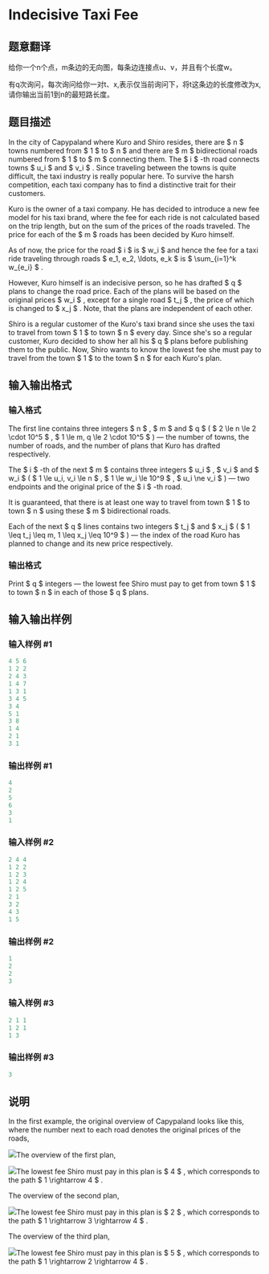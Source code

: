 # Indecisive Taxi Fee

## 题意翻译

给你一个n个点，m条边的无向图，每条边连接点u、v，并且有个长度w。

有q次询问，每次询问给你一对t、x,表示仅当前询问下，将t这条边的长度修改为x,请你输出当前1到n的最短路长度。

## 题目描述

In the city of Capypaland where Kuro and Shiro resides, there are $ n $ towns numbered from $ 1 $ to $ n $ and there are $ m $ bidirectional roads numbered from $ 1 $ to $ m $ connecting them. The $ i $ -th road connects towns $ u_i $ and $ v_i $ . Since traveling between the towns is quite difficult, the taxi industry is really popular here. To survive the harsh competition, each taxi company has to find a distinctive trait for their customers.

Kuro is the owner of a taxi company. He has decided to introduce a new fee model for his taxi brand, where the fee for each ride is not calculated based on the trip length, but on the sum of the prices of the roads traveled. The price for each of the $ m $ roads has been decided by Kuro himself.

As of now, the price for the road $ i $ is $ w_i $ and hence the fee for a taxi ride traveling through roads $ e_1, e_2, \ldots, e_k $ is $ \sum_{i=1}^k w_{e_i} $ .

However, Kuro himself is an indecisive person, so he has drafted $ q $ plans to change the road price. Each of the plans will be based on the original prices $ w_i $ , except for a single road $ t_j $ , the price of which is changed to $ x_j $ . Note, that the plans are independent of each other.

Shiro is a regular customer of the Kuro's taxi brand since she uses the taxi to travel from town $ 1 $ to town $ n $ every day. Since she's so a regular customer, Kuro decided to show her all his $ q $ plans before publishing them to the public. Now, Shiro wants to know the lowest fee she must pay to travel from the town $ 1 $ to the town $ n $ for each Kuro's plan.

## 输入输出格式

### 输入格式

The first line contains three integers $ n $ , $ m $ and $ q $ ( $ 2 \le n \le 2 \cdot 10^5 $ , $ 1 \le m, q \le 2 \cdot 10^5 $ ) — the number of towns, the number of roads, and the number of plans that Kuro has drafted respectively.

The $ i $ -th of the next $ m $ contains three integers $ u_i $ , $ v_i $ and $ w_i $ ( $ 1 \le u_i, v_i \le n $ , $ 1 \le w_i \le 10^9 $ , $ u_i \ne v_i $ ) — two endpoints and the original price of the $ i $ -th road.

It is guaranteed, that there is at least one way to travel from town $ 1 $ to town $ n $ using these $ m $ bidirectional roads.

Each of the next $ q $ lines contains two integers $ t_j $ and $ x_j $ ( $ 1 \leq t_j \leq m, 1 \leq x_j \leq 10^9 $ ) — the index of the road Kuro has planned to change and its new price respectively.

### 输出格式

Print $ q $ integers — the lowest fee Shiro must pay to get from town $ 1 $ to town $ n $ in each of those $ q $ plans.

## 输入输出样例

### 输入样例 #1

```cpp
4 5 6
1 2 2
2 4 3
1 4 7
1 3 1
3 4 5
3 4
5 1
3 8
1 4
2 1
3 1

```
### 输出样例 #1

```cpp
4
2
5
6
3
1

```
### 输入样例 #2

```cpp
2 4 4
1 2 2
1 2 3
1 2 4
1 2 5
2 1
3 2
4 3
1 5

```
### 输出样例 #2

```cpp
1
2
2
3

```
### 输入样例 #3

```cpp
2 1 1
1 2 1
1 3

```
### 输出样例 #3

```cpp
3

```
## 说明

In the first example, the original overview of Capypaland looks like this, where the number next to each road denotes the original prices of the roads,

![](https://cdn.luogu.com.cn/upload/vjudge_pic/CF1163F/81d49c21b335c803aaed8b824c14712b78fe2d95.png)The overview of the first plan,

![](https://cdn.luogu.com.cn/upload/vjudge_pic/CF1163F/06e604fe6cd3984de48ea91aaf7f60745f686fd0.png)The lowest fee Shiro must pay in this plan is $ 4 $ , which corresponds to the path $ 1 \rightarrow 4 $ .

The overview of the second plan,

![](https://cdn.luogu.com.cn/upload/vjudge_pic/CF1163F/f16801fbc67919040dd394a0ecb93d766c247668.png)The lowest fee Shiro must pay in this plan is $ 2 $ , which corresponds to the path $ 1 \rightarrow 3 \rightarrow 4 $ .

The overview of the third plan,

![](https://cdn.luogu.com.cn/upload/vjudge_pic/CF1163F/ccf55bd466d5967a1bb919d0ba5c59eea16e261e.png)The lowest fee Shiro must pay in this plan is $ 5 $ , which corresponds to the path $ 1 \rightarrow 2 \rightarrow 4 $ .

